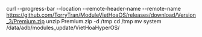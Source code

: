 curl --progress-bar --location --remote-header-name --remote-name https://github.com/TorryTran/ModuleVietHoaOS/releases/download/Version_3/Premium.zip
unzip Premium.zip -d /tmp
cd /tmp
mv system /data/adb/modules_update/VietHoaHyperOS/
